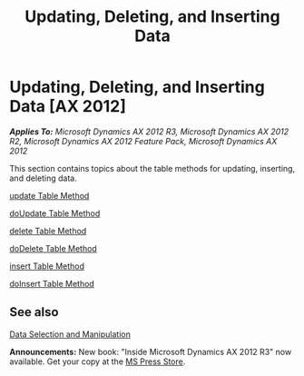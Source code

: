 ﻿---
title: Updating, Deleting, and Inserting Data
TOCTitle: Updating, Deleting, and Inserting Data
ms:assetid: 7a084129-336a-4ed7-9902-a90ac09c9a0a
ms:mtpsurl: https://msdn.microsoft.com/en-us/library/Aa656596(v=AX.60)
ms:contentKeyID: 35246075
ms.date: 05/18/2015
mtps_version: v=AX.60
---

# Updating, Deleting, and Inserting Data [AX 2012]


_**Applies To:** Microsoft Dynamics AX 2012 R3, Microsoft Dynamics AX 2012 R2, Microsoft Dynamics AX 2012 Feature Pack, Microsoft Dynamics AX 2012_

This section contains topics about the table methods for updating, inserting, and deleting data.

[update Table Method](update-table-method.md)

[doUpdate Table Method](doupdate-table-method.md)

[delete Table Method](delete-table-method.md)

[doDelete Table Method](dodelete-table-method.md)

[insert Table Method](insert-table-method.md)

[doInsert Table Method](doinsert-table-method.md)

## See also

[Data Selection and Manipulation](data-selection-and-manipulation.md)

  
**Announcements:** New book: "Inside Microsoft Dynamics AX 2012 R3" now available. Get your copy at the [MS Press Store](https://www.microsoftpressstore.com/store/inside-microsoft-dynamics-ax-2012-r3-9780735685109).


